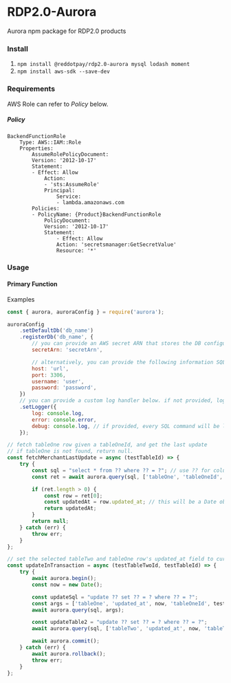 # RDP2.0-Aurora
<!-- [![npm (scoped)](https://img.shields.io/npm/v/@reddotpay/rdp2.0-aurora.svg)](https://www.npmjs.com/package/@reddotpay/rdp2.0-aurora) -->

Aurora npm package for RDP2.0 products

### Install
1. `npm install @reddotpay/rdp2.0-aurora mysql lodash moment`
2. `npm install aws-sdk --save-dev`

### Requirements
AWS Role can refer to *Policy* below.

##### Policy
```
BackendFunctionRole
	Type: AWS::IAM::Role
	Properties:
		AssumeRolePolicyDocument:
		Version: '2012-10-17'
		Statement:
		- Effect: Allow
			Action:
			- 'sts:AssumeRole'
			Principal:
				Service:
				- lambda.amazonaws.com
		Policies:
		- PolicyName: {Product}BackendFunctionRole
			PolicyDocument:
			Version: '2012-10-17'
			Statement:
				- Effect: Allow
				Action: 'secretsmanager:GetSecretValue'
				Resource: '*'
```

### Usage

#### Primary Function

Examples
```js
const { aurora, auroraConfig } = require('aurora');

auroraConfig
	.setDefaultDb('db_name')
	.registerDb('db_name', {
		// you can provide an AWS secret ARN that stores the DB configuration information
		secretArn: 'secretArn',

		// alternatively, you can provide the following information SQL information to connect to MySQL
		host: 'url',
		port: 3306,
		username: 'user',
		password: 'password',
	})
	// you can provide a custom log handler below. if not provided, logs will be outputted on console.log
	.setLogger({
		log: console.log,
		error: console.error,
		debug: console.log, // if provided, every SQL command will be logged
	});

// fetch tableOne row given a tableOneId, and get the last update
// if tableOne is not found, return null.
const fetchMerchantLastUpdate = async (testTableId) => {
	try {
		const sql = "select * from ?? where ?? = ?"; // use ?? for column or table names, use ? for values
		const ret = await aurora.query(sql, ['tableOne', 'tableOneId', testTableId]);

		if (ret.length > 0) {
			const row = ret[0];
			const updatedAt = row.updated_at; // this will be a Date object
			return updatedAt;
		}
		return null;
	} catch (err) {
		throw err;
	}
};

// set the selected tableTwo and tableOne row's updated_at field to current timestamp
const updateInTransaction = async (testTableTwoId, testTableId) => {
	try {
		await aurora.begin();
		const now = new Date();

		const updateSql = "update ?? set ?? = ? where ?? = ?";
		const args = ['tableOne', 'updated_at', now, 'tableOneId', testTableId];
		await aurora.query(sql, args);

		const updateTable2 = "update ?? set ?? = ? where ?? = ?";
		await aurora.query(sql, ['tableTwo', 'updated_at', now, 'tableTwoId', testTableTwoId]);

		await aurora.commit();
	} catch (err) {
		await aurora.rollback();
		throw err;
	}
};
```
